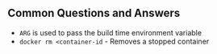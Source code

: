 ## Common Questions and Answers

- `ARG` is used to pass the build time environment variable
- `docker rm <container-id` - Removes a stopped container
